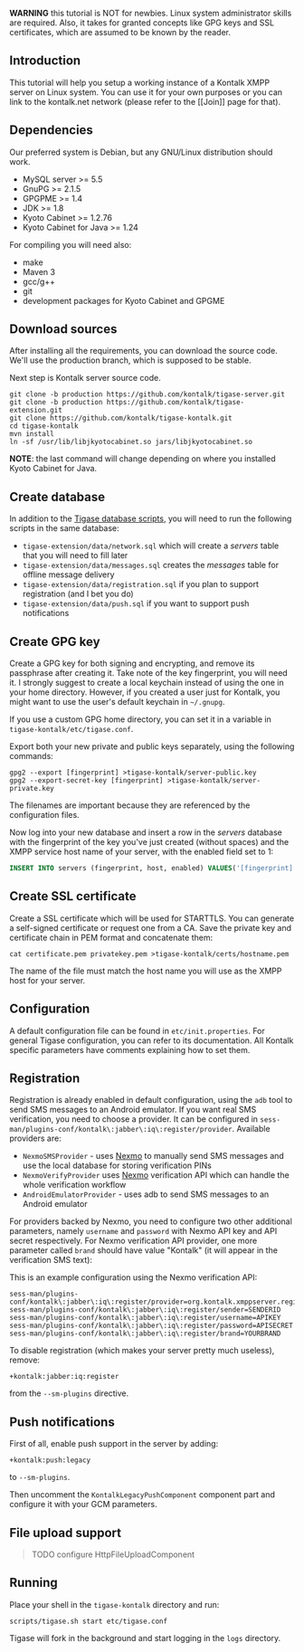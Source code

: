 **WARNING** this tutorial is NOT for newbies. Linux system administrator skills are required. Also, it takes for granted concepts like GPG keys and SSL certificates, which are assumed to be known by the reader.

## Introduction ##

This tutorial will help you setup a working instance of a Kontalk XMPP server on Linux system. You can use it for your own purposes or you can link to the kontalk.net network (please refer to the [[Join]] page for that).

## Dependencies ##

Our preferred system is Debian, but any GNU/Linux distribution should work.

* MySQL server >= 5.5
* GnuPG >= 2.1.5
* GPGPME >= 1.4
* JDK >= 1.8
* Kyoto Cabinet >= 1.2.76
* Kyoto Cabinet for Java >= 1.24

For compiling you will need also:

* make
* Maven 3
* gcc/g++
* git
* development packages for Kyoto Cabinet and GPGME

## Download sources ##

After installing all the requirements, you can download the source code. We'll use the production branch, which is supposed to be stable.

Next step is Kontalk server source code.

```shell
git clone -b production https://github.com/kontalk/tigase-server.git
git clone -b production https://github.com/kontalk/tigase-extension.git
git clone https://github.com/kontalk/tigase-kontalk.git
cd tigase-kontalk
mvn install
ln -sf /usr/lib/libjkyotocabinet.so jars/libjkyotocabinet.so
```

**NOTE**: the last command will change depending on where you installed Kyoto Cabinet for Java.

## Create database ##

In addition to the [Tigase database scripts](http://docs.tigase.org/tigase-server/snapshot/Administration_Guide/html/#_prepare_database), you will need to run the following scripts in the same database:

* `tigase-extension/data/network.sql` which will create a *servers* table that you will need to fill later
* `tigase-extension/data/messages.sql` creates the *messages* table for offline message delivery
* `tigase-extension/data/registration.sql` if you plan to support registration (and I bet you do)
* `tigase-extension/data/push.sql` if you want to support push notifications

## Create GPG key ##

Create a GPG key for both signing and encrypting, and remove its passphrase after creating it. Take note of the key fingerprint, you will need it.
I strongly suggest to create a local keychain instead of using the one in your home directory. However, if you created a user just for Kontalk, you might want to use the user's default keychain in `~/.gnupg`.

If you use a custom GPG home directory, you can set it in a variable in `tigase-kontalk/etc/tigase.conf`.

Export both your new private and public keys separately, using the following commands:

```shell
gpg2 --export [fingerprint] >tigase-kontalk/server-public.key
gpg2 --export-secret-key [fingerprint] >tigase-kontalk/server-private.key
```

The filenames are important because they are referenced by the configuration files.

Now log into your new database and insert a row in the *servers* database with the fingerprint of the key you've just created (without spaces) and the XMPP service host name of your server, with the enabled field set to 1:

```sql
INSERT INTO servers (fingerprint, host, enabled) VALUES('[fingerprint]', '[service_name]', 1);
```

## Create SSL certificate ##

Create a SSL certificate which will be used for STARTTLS. You can generate a self-signed certificate or request one from a CA. Save the private key and certificate chain in PEM format and concatenate them:

```shell
cat certificate.pem privatekey.pem >tigase-kontalk/certs/hostname.pem
```

The name of the file must match the host name you will use as the XMPP host for your server.

## Configuration ##

A default configuration file can be found in `etc/init.properties`. For general Tigase configuration, you can refer to its documentation.
All Kontalk specific parameters have comments explaining how to set them.

## Registration ##

Registration is already enabled in default configuration, using the `adb` tool to send SMS messages to an Android emulator. If you want real SMS verification, you need to choose a provider. It can be configured in `sess-man/plugins-conf/kontalk\:jabber\:iq\:register/provider`. Available providers are:

* `NexmoSMSProvider` - uses [Nexmo](https://nexmo.com/) to manually send SMS messages and use the local database for storing verification PINs
* `NexmoVerifyProvider` uses [Nexmo](https://nexmo.com/) verification API which can handle the whole verification workflow
* `AndroidEmulatorProvider` - uses adb to send SMS messages to an Android emulator

For providers backed by Nexmo, you need to configure two other additional parameters, namely `username` and `password` with Nexmo API key and API secret respectively.
For Nexmo verification API provider, one more parameter called `brand` should have value "Kontalk" (it will appear in the verification SMS text):

This is an example configuration using the Nexmo verification API:

```
sess-man/plugins-conf/kontalk\:jabber\:iq\:register/provider=org.kontalk.xmppserver.registration.NexmoVerifyProvider
sess-man/plugins-conf/kontalk\:jabber\:iq\:register/sender=SENDERID
sess-man/plugins-conf/kontalk\:jabber\:iq\:register/username=APIKEY
sess-man/plugins-conf/kontalk\:jabber\:iq\:register/password=APISECRET
sess-man/plugins-conf/kontalk\:jabber\:iq\:register/brand=YOURBRAND
```

To disable registration (which makes your server pretty much useless), remove:

```
+kontalk:jabber:iq:register
```

from the `--sm-plugins` directive.

## Push notifications ##

First of all, enable push support in the server by adding:

```
+kontalk:push:legacy
```

to `--sm-plugins`.

Then uncomment the `KontalkLegacyPushComponent` component part and configure it with your GCM parameters.

## File upload support ##

> TODO configure HttpFileUploadComponent

## Running ##

Place your shell in the `tigase-kontalk` directory and run:

```shell
scripts/tigase.sh start etc/tigase.conf
```

Tigase will fork in the background and start logging in the `logs` directory.
